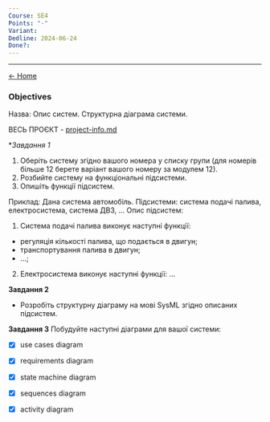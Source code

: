 ```yaml
---
Course: SE4
Points: "-"
Variant: 
Dedline: 2024-06-24
Done?:
---
```

---

[<- Home](../)

### Objectives

Назва:
Опис систем. Структурна діаграма системи.

ВЕСЬ ПРОЄКТ - [project-info.md](project-info.md) 

**Завдання 1*

1. Оберіть систему згідно вашого номера у списку групи (для номерів більше 12 берете варіант вашого номеру за модулем 12).
2. Розбийте систему на функціональні підсистеми.
3. Опишіть функції підсистем.

Приклад:
Дана система автомобіль.
Підсистеми: система подачі палива, електросистема, система ДВЗ, ...
Опис підсистем:
1. Система подачі палива виконує наступні функції:
- регуляція кількості палива, що подається в двигун;
- транспортування палива в двигун;
- ...;
2. Електросистема виконує наступні функції: ...


**Завдання 2**
- Розробіть структурну діаграму на мові SysML згідно описаних підсистем.


**Завдання 3**
Побудуйте наступні діаграми для вашої системи:
- [x] use cases diagram
- [x] requirements diagram
- [x] state machine diagram
- [x] sequences diagram
- [x] activity diagram





